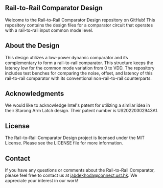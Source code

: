 ## Rail-to-Rail Comparator Design

Welcome to the Rail-to-Rail Comparator Design repository on GitHub! This repository contains the design files for a comparator circuit that operates with a rail-to-rail input common mode level.

## About the Design

This design utilizes a low-power dynamic comparator and its complementary to form a rail-to-rail comparator. This structure keeps the latency low for the common mode variation from 0 to VDD.
The repository includes test benches for comparing the noise, offset, and latency of this rail-to-rail comparator with its conventional non-rail-to-rail counterparts.
## Acknowledgments

We would like to acknowledge Intel's patent for utilizing a similar idea in their Starong Arm Latch design. Their patent number is US20220302943A1.

## License

The Rail-to-Rail Comparator Design project is licensed under the MIT License. Please see the LICENSE file for more information.

## Contact

If you have any questions or comments about the Rail-to-Rail Comparator, please feel free to contact us at jabdekhoda@connect.ust.hk. We appreciate your interest in our work!
